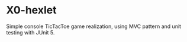 # X0-hexlet

Simple console TicTacToe game realization, using MVC pattern and unit 
testing with JUnit 5.
